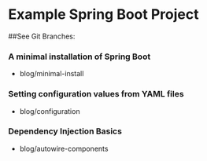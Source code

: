 # Example Spring Boot Project

##See Git Branches:

### A minimal installation of Spring Boot
- blog/minimal-install

### Setting configuration values from YAML files
- blog/configuration

### Dependency Injection Basics
- blog/autowire-components